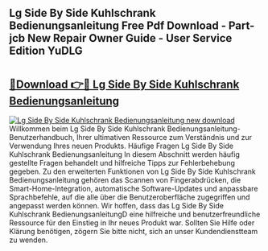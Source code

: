 ## Lg Side By Side Kuhlschrank Bedienungsanleitung Free Pdf Download - Part-jcb New Repair Owner Guide - User Service Edition YuDLG

# <h2><a href="http://df46og.blite.top/?on=Lg+Side+By+Side+Kuhlschrank+Bedienungsanleitung">🔗Download 👉🔴 Lg Side By Side Kuhlschrank Bedienungsanleitung</a></h2>

[![Lg Side By Side Kuhlschrank Bedienungsanleitung new download](https://i.imgur.com/lujVjoI.png)](http://df46og.blite.top/?on=Lg+Side+By+Side+Kuhlschrank+Bedienungsanleitung)
Willkommen beim Lg Side By Side Kuhlschrank Bedienungsanleitung-Benutzerhandbuch, Ihrer ultimativen Ressource zum Verständnis und zur Verwendung Ihres neuen Produkts. Häufige Fragen Lg Side By Side Kuhlschrank Bedienungsanleitung In diesem Abschnitt werden häufig gestellte Fragen behandelt und hilfreiche Tipps zur Fehlerbehebung gegeben. Zu den erweiterten Funktionen von Lg Side By Side Kuhlschrank Bedienungsanleitung gehören das Scannen von Fingerabdrücken, die Smart-Home-Integration, automatische Software-Updates und anpassbare Sprachbefehle, auf die alle über die Benutzeroberfläche zugegriffen und angepasst werden können. Wir hoffen, dass das Lg Side By Side Kuhlschrank BedienungsanleitungD eine hilfreiche und benutzerfreundliche Ressource für den Einstieg in Ihr neues Produkt war. Sollten Sie Hilfe oder Klärung benötigen, zögern Sie bitte nicht, sich an unser Kundendienstteam zu wenden.
